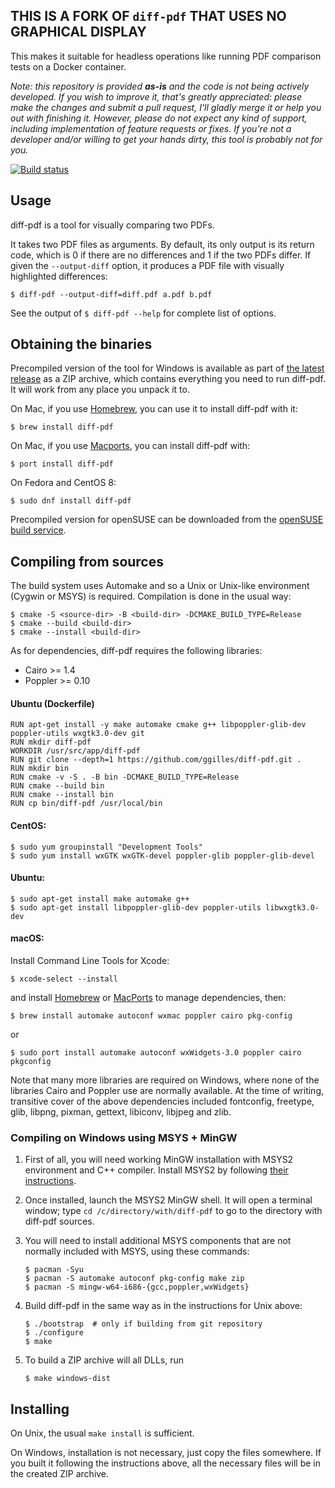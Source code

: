 ## THIS IS A FORK OF `diff-pdf` THAT USES NO GRAPHICAL DISPLAY
This makes it suitable for headless operations like running PDF comparison tests on a Docker container.

*Note: this repository is provided **as-is** and the code is not being actively
developed. If you wish to improve it, that's greatly appreciated: please make
the changes and submit a pull request, I'll gladly merge it or help you out
with finishing it. However, please do not expect any kind of support, including
implementation of feature requests or fixes. If you're not a developer and/or
willing to get your hands dirty, this tool is probably not for you.*

[![Build status](https://ci.appveyor.com/api/projects/status/m6d8n2kcyvk3cqi6?svg=true)](https://ci.appveyor.com/project/vslavik/diff-pdf)

## Usage

diff-pdf is a tool for visually comparing two PDFs.

It takes two PDF files as arguments. By default, its only output is its return
code, which is 0 if there are no differences and 1 if the two PDFs differ. If
given the `--output-diff` option, it produces a PDF file with visually
highlighted differences:

```
$ diff-pdf --output-diff=diff.pdf a.pdf b.pdf
```

See the output of `$ diff-pdf --help` for complete list of options.

## Obtaining the binaries

Precompiled version of the tool for Windows is available as part of
[the latest release](https://github.com/vslavik/diff-pdf/releases/tag/v0.4.1)
as a ZIP archive, which contains everything you need to run diff-pdf. It will
work from any place you unpack it to.

On Mac, if you use [Homebrew](https://brew.sh), you can use it to install diff-pdf with it:
```
$ brew install diff-pdf
```
On Mac, if you use [Macports](https://macports.org), you can install diff-pdf with:
```
$ port install diff-pdf
```
On  Fedora and CentOS 8:
```
$ sudo dnf install diff-pdf
```
Precompiled version for openSUSE can be downloaded from the
[openSUSE build service](http://software.opensuse.org).


## Compiling from sources

The build system uses Automake and so a Unix or Unix-like environment (Cygwin
or MSYS) is required. Compilation is done in the usual way:

```
$ cmake -S <source-dir> -B <build-dir> -DCMAKE_BUILD_TYPE=Release
$ cmake --build <build-dir>
$ cmake --install <build-dir>
```

As for dependencies, diff-pdf requires the following libraries:

- Cairo >= 1.4
- Poppler >= 0.10

#### Ubuntu (Dockerfile)
```
RUN apt-get install -y make automake cmake g++ libpoppler-glib-dev poppler-utils wxgtk3.0-dev git
RUN mkdir diff-pdf
WORKDIR /usr/src/app/diff-pdf
RUN git clone --depth=1 https://github.com/ggilles/diff-pdf.git .
RUN mkdir bin
RUN cmake -v -S . -B bin -DCMAKE_BUILD_TYPE=Release
RUN cmake --build bin
RUN cmake --install bin
RUN cp bin/diff-pdf /usr/local/bin
```

#### CentOS:

```
$ sudo yum groupinstall "Development Tools"
$ sudo yum install wxGTK wxGTK-devel poppler-glib poppler-glib-devel
```

#### Ubuntu:

```
$ sudo apt-get install make automake g++
$ sudo apt-get install libpoppler-glib-dev poppler-utils libwxgtk3.0-dev
```


#### macOS:
Install Command Line Tools for Xcode:

```
$ xcode-select --install
```

and install [Homebrew](https://brew.sh) or [MacPorts](https://www.macports.org) to manage dependencies, then:

```
$ brew install automake autoconf wxmac poppler cairo pkg-config
```

or

```
$ sudo port install automake autoconf wxWidgets-3.0 poppler cairo pkgconfig
```

Note that many more libraries are required on Windows, where none of the
libraries Cairo and Poppler use are normally available. At the time of writing,
transitive cover of the above dependencies included fontconfig, freetype, glib,
libpng, pixman, gettext, libiconv, libjpeg and zlib.


### Compiling on Windows using MSYS + MinGW

1. First of all, you will need working MinGW installation with MSYS2 environment
and C++ compiler. Install MSYS2 by following [their instructions](https://www.msys2.org).

1. Once installed, launch the MSYS2 MinGW shell. It will open a terminal window;
type `cd /c/directory/with/diff-pdf` to go to the directory with diff-pdf
sources.

1. You will need to install additional MSYS components that are not normally
included with MSYS, using these commands:

    ```
    $ pacman -Syu
    $ pacman -S automake autoconf pkg-config make zip
    $ pacman -S mingw-w64-i686-{gcc,poppler,wxWidgets}
    ```

1. Build diff-pdf in the same way as in the instructions for Unix above:

    ```
    $ ./bootstrap  # only if building from git repository
    $ ./configure
    $ make
    ```

1. To build a ZIP archive will all DLLs, run
    ```
    $ make windows-dist
    ```


## Installing

On Unix, the usual `make install` is sufficient.

On Windows, installation is not necessary, just copy the files somewhere. If
you built it following the instructions above, all the necessary files will be
in the created ZIP archive.
